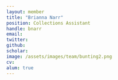 ```yaml
---
layout: member
title: "Brianna Narr"
position: Collections Assistant
handle: bnarr
email:
twitter:
github:
scholar:
image: /assets/images/team/bunting2.png
cv:
alum: true
---
```

